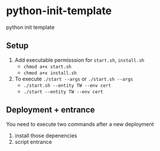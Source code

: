 # python-init-template
python init template

## Setup

1. Add executable permisssion for `start.sh`, `install.sh`
   - `chmod a+x start.sh`
   - `chmod a+x install.sh`
2. To execute `./start --args` or `./start.sh --args`
   - `./start.sh --entity TW --env cert`
   - `./start --entity TW --env cert`

## Deployment + entrance
You need to execute two commands after a new deployment
1. install those depenencies
2. script entrance